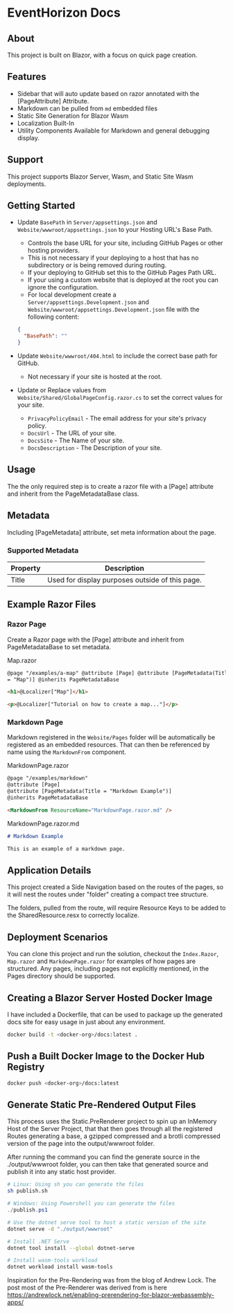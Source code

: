 # EventHorizon Docs

## About

This project is built on Blazor, with a focus on quick page creation.

## Features

- Sidebar that will auto update based on razor annotated with the [PageAttribute] Attribute.
- Markdown can be pulled from `md` embedded files
- Static Site Generation for Blazor Wasm
- Localization Built-In
- Utility Components Available for Markdown and general debugging display.

## Support

This project supports Blazor Server, Wasm, and Static Site Wasm deployments.

## Getting Started

- Update `BasePath` in `Server/appsettings.json` and `Website/wwwroot/appsettings.json` to your Hosting URL's Base Path.
  - Controls the base URL for your site, including GitHub Pages or other hosting providers.
  - This is not necessary if your deploying to a host that has no subdirectory or is being removed during routing.
  - If your deploying to GitHub set this to the GitHub Pages Path URL.
  - If your using a custom website that is deployed at the root you can ignore the configuration.
  - For local development create a `Server/appsettings.Development.json` and `Website/wwwroot/appsettings.Development.json` file with the following content:

  ```json
  {
    "BasePath": ""
  }
  ```

- Update `Website/wwwroot/404.html` to include the correct base path for GitHub.
  - Not necessary if your site is hosted at the root.
- Update or Replace values from `Website/Shared/GlobalPageConfig.razor.cs` to set the correct values for your site.
  - `PrivacyPolicyEmail` - The email address for your site's privacy policy.
  - `DocsUrl` - The URL of your site.
  - `DocsSite` - The Name of your site.
  - `DocsDescription` - The Description of your site.

## Usage

The the only required step is to create a razor file with a [Page] attribute and inherit from the PageMetadataBase class.

## Metadata

Including [PageMetadata] attribute, set meta information about the page.

### Supported Metadata

| Property | Description                                     |
| -------- | ----------------------------------------------- |
| Title    | Used for display purposes outside of this page. |

## Example Razor Files

### Razor Page

Create a Razor page with the [Page] attribute and inherit from PageMetadataBase to set metadata.

Map.razor

```html
@page "/examples/a-map" @attribute [Page] @attribute [PageMetadata(Title
= "Map")] @inherits PageMetadataBase

<h1>@Localizer["Map"]</h1>

<p>@Localizer["Tutorial on how to create a map..."]</p>
```

### Markdown Page

Markdown registered in the `Website/Pages` folder will be automatically be registered as an embedded resources. That can then be referenced by name using the `MarkdownFrom` component.

MarkdownPage.razor

```html
@page "/examples/markdown"
@attribute [Page]
@attribute [PageMetadata(Title = "Markdown Example")]
@inherits PageMetadataBase

<MarkdownFrom ResourceName="MarkdownPage.razor.md" />

```

MarkdownPage.razor.md

```md
# Markdown Example

This is an example of a markdown page.

```

## Application Details

This project created a Side Navigation based on the routes of the pages, so it will nest the routes under "folder" creating a compact tree structure.

The folders, pulled from the route, will require Resource Keys to be added to the SharedResource.resx to correctly localize.

## Deployment Scenarios

You can clone this project and run the solution, checkout the `Index.Razor`, `Map.razor` and `MarkdownPage.razor` for examples of how pages are structured. Any pages, including pages not explicitly mentioned, in the Pages directory should be supported.

## Creating a Blazor Server Hosted Docker Image

I have included a Dockerfile, that can be used to package up the generated docs site for easy usage in just about any environment.

```bash
docker build -t <docker-org>/docs:latest .
```

## Push a Built Docker Image to the Docker Hub Registry

```bash
docker push <docker-org>/docs:latest
```

## Generate Static Pre-Rendered Output Files

This process uses the Static.PreRenderer project to spin up an InMemory Host of the Server Project, that that then goes through all the registered Routes generating a base, a gzipped compressed and a brotli compressed version of the page into the output/wwwroot folder.

After running the command you can find the generate source in the ./output/wwwroot folder, you can then take that generated source and publish it into any static host provider.

```bash
# Linux: Using sh you can generate the files
sh publish.sh
```

```powershell
# Windows: Using Powershell you can generate the files
./publish.ps1
```

```bash
# Use the dotnet serve tool to host a static version of the site
dotnet serve -d "./output/wwwroot"
```

```bash
# Install .NET Serve
dotnet tool install --global dotnet-serve

# Install wasm-tools workload
dotnet workload install wasm-tools
```

Inspiration for the Pre-Rendering was from the blog of Andrew Lock. The post most of the Pre-Renderer was derived from is here <https://andrewlock.net/enabling-prerendering-for-blazor-webassembly-apps/>
